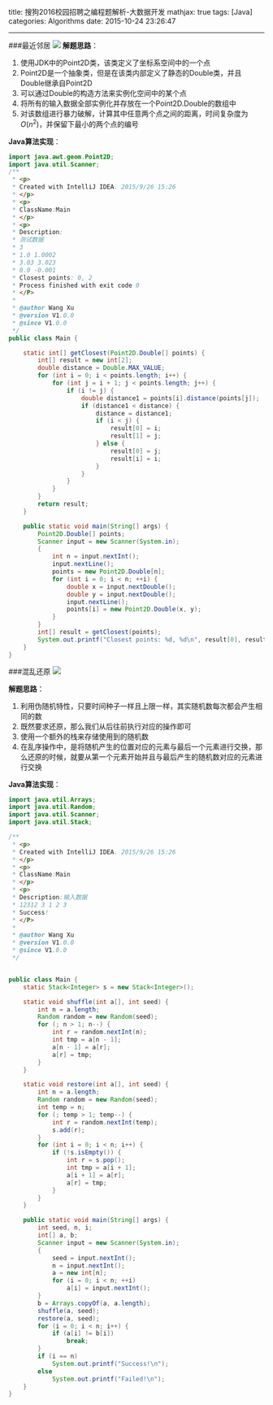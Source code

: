 title: 搜狗2016校园招聘之编程题解析-大数据开发
mathjax: true
tags: [Java]
categories: Algorithms
date: 2015-10-24 23:26:47

---

###最近邻居
![](http://7xig3q.com1.z0.glb.clouddn.com/chaos_reduction_sougou_examination_2.png)
**解题思路**：
1. 使用JDK中的Point2D类，该类定义了坐标系空间中的一个点
2. Point2D是一个抽象类，但是在该类内部定义了静态的Double类，并且Double继承自Point2D
3. 可以通过Double的构造方法来实例化空间中的某个点
4. 将所有的输入数据全部实例化并存放在一个Point2D.Double的数组中
5. 对该数组进行暴力破解，计算其中任意两个点之间的距离，时间复杂度为$O(n^2)$，并保留下最小的两个点的编号

**Java算法实现**：
```java
import java.awt.geom.Point2D;
import java.util.Scanner;
/**
 * <p>
 * Created with IntelliJ IDEA. 2015/9/26 15:26
 * </p>
 * <p>
 * ClassName:Main
 * </p>
 * <p>
 * Description:
 * 测试数据
 * 3
 * 1.0 1.0002
 * 3.03 3.023
 * 0.0 -0.001
 * Closest points: 0, 2
 * Process finished with exit code 0
 * </P>
 *
 * @author Wang Xu
 * @version V1.0.0
 * @since V1.0.0
 */
public class Main {

    static int[] getClosest(Point2D.Double[] points) {
        int[] result = new int[2];
        double distance = Double.MAX_VALUE;
        for (int i = 0; i < points.length; i++) {
            for (int j = i + 1; j < points.length; j++) {
                if (i != j) {
                    double distance1 = points[i].distance(points[j]);
                    if (distance1 < distance) {
                        distance = distance1;
                        if (i < j) {
                            result[0] = i;
                            result[1] = j;
                        } else {
                            result[0] = j;
                            result[i] = i;
                        }
                    }
                }
            }
        }
        return result;
    }

    public static void main(String[] args) {
        Point2D.Double[] points;
        Scanner input = new Scanner(System.in);
        {
            int n = input.nextInt();
            input.nextLine();
            points = new Point2D.Double[n];
            for (int i = 0; i < n; ++i) {
                double x = input.nextDouble();
                double y = input.nextDouble();
                input.nextLine();
                points[i] = new Point2D.Double(x, y);
            }
        }
        int[] result = getClosest(points);
        System.out.printf("Closest points: %d, %d\n", result[0], result[1]);
    }
}
```

###混乱还原
![](http://7xig3q.com1.z0.glb.clouddn.com/nearest_neighbor_sougou_examination_1.png)

**解题思路**：
1. 利用伪随机特性，只要时间种子一样且上限一样，其实随机数每次都会产生相同的数
2. 既然要求还原，那么我们从后往前执行对应的操作即可
3. 使用一个额外的栈来存储使用到的随机数
4. 在乱序操作中，是将随机产生的位置对应的元素与最后一个元素进行交换，那么还原的时候，就要从第一个元素开始并且与最后产生的随机数对应的元素进行交换

**Java算法实现**：
```java
import java.util.Arrays;
import java.util.Random;
import java.util.Scanner;
import java.util.Stack;

/**
 * <p>
 * Created with IntelliJ IDEA. 2015/9/26 15:26
 * </p>
 * <p>
 * ClassName:Main
 * </p>
 * <p>
 * Description:输入数据
 * 12312 3 1 2 3
 * Success!
 * </P>
 *
 * @author Wang Xu
 * @version V1.0.0
 * @since V1.0.0
 */


public class Main {
    static Stack<Integer> s = new Stack<Integer>();

    static void shuffle(int a[], int seed) {
        int n = a.length;
        Random random = new Random(seed);
        for (; n > 1; n--) {
            int r = random.nextInt(n);
            int tmp = a[n - 1];
            a[n - 1] = a[r];
            a[r] = tmp;
        }
    }

    static void restore(int a[], int seed) {
        int n = a.length;
        Random random = new Random(seed);
        int temp = n;
        for (; temp > 1; temp--) {
            int r = random.nextInt(temp);
            s.add(r);
        }
        for (int i = 0; i < n; i++) {
            if (!s.isEmpty()) {
                int r = s.pop();
                int tmp = a[i + 1];
                a[i + 1] = a[r];
                a[r] = tmp;
            }
        }
    }

    public static void main(String[] args) {
        int seed, n, i;
        int[] a, b;
        Scanner input = new Scanner(System.in);
        {
            seed = input.nextInt();
            n = input.nextInt();
            a = new int[n];
            for (i = 0; i < n; ++i)
                a[i] = input.nextInt();
        }
        b = Arrays.copyOf(a, a.length);
        shuffle(a, seed);
        restore(a, seed);
        for (i = 0; i < n; i++) {
            if (a[i] != b[i])
                break;
        }
        if (i == n)
            System.out.printf("Success!\n");
        else
            System.out.printf("Failed!\n");
    }
}
```